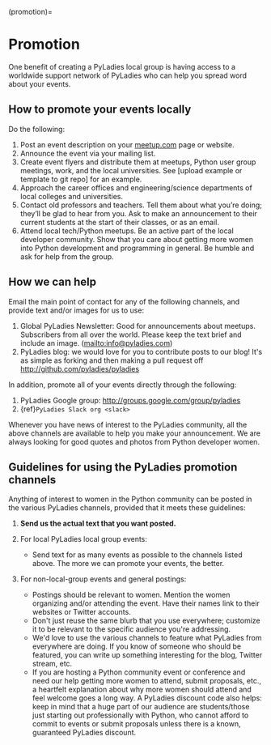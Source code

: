 (promotion)=

# Promotion

One benefit of creating a PyLadies local group is having access to a
worldwide support network of PyLadies who can help you spread word about
your events.

## How to promote your events locally

Do the following:

1. Post an event description on your [meetup.com](http://meetup.com)
   page or website.
2. Announce the event via your mailing list.
3. Create event flyers and distribute them at meetups, Python user group
   meetings, work, and the local universities. See \[upload example or
   template to git repo\] for an example.
4. Approach the career offices and engineering/science departments of
   local colleges and universities.
5. Contact old professors and teachers. Tell them about what you’re
   doing; they’ll be glad to hear from you. Ask to make an announcement
   to their current students at the start of their classes, or as an
   email.
6. Attend local tech/Python meetups. Be an active part of the local
   developer community. Show that you care about getting more women into
   Python development and programming in general. Be humble and ask for
   help from the group.

## How we can help

Email the main point of contact for any of the following channels, and
provide text and/or images for us to use:

1. Global PyLadies Newsletter: Good for announcements about meetups.
   Subscribers from all over the world. Please keep the text
   brief and include an image. (<mailto:info@pyladies.com>)
2. PyLadies blog: we would love for you to contribute posts to our blog!
   It's as simple as forking and then making a pull request off
   <http://github.com/pyladies/pyladies>

In addition, promote all of your events directly through the following:
1. PyLadies Google group: <http://groups.google.com/group/pyladies>
2. {ref}`PyLadies Slack org <slack>`

Whenever you have news of interest to the PyLadies community, all the
above channels are available to help you make your announcement. We are
always looking for good quotes and photos from Python developer women.

## Guidelines for using the PyLadies promotion channels

Anything of interest to women in the Python community can be posted in
the various PyLadies channels, provided that it meets these guidelines:

1. **Send us the actual text that you want posted.**

2. For local PyLadies local group events:

   - Send text for as many events as possible to the channels listed above.
     The more we can promote your events, the better.

3. For non-local-group events and general postings:

   - Postings should be relevant to women.  Mention the women organizing
     and/or attending the event.  Have their names link to their websites or
     Twitter accounts.
   - Don't just reuse the same blurb that you use everywhere; customize it to
     be relevant to the specific audience you're addressing.
   - We'd love to use the various channels to feature what PyLadies from
     everywhere are doing.  If you know of someone who should be featured,
     you can write up something interesting for the blog, Twitter stream, etc.
   - If you are hosting a Python community event or conference and need our
     help getting more women to attend, submit proposals, etc., a heartfelt
     explanation about why more women should attend and feel welcome goes a
     long way. A PyLadies discount code also helps: keep in mind that a huge
     part of our audience are students/those just starting out professionally
     with Python, who cannot afford to commit to events or submit
     proposals unless there is a known, guaranteed PyLadies discount.
